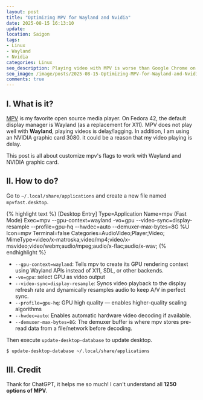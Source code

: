 ```yaml
---
layout: post
title: "Optimizing MPV for Wayland and Nvidia"
date: 2025-08-15 16:13:10
update:
location: Saigon
tags:
- Linux
- Wayland
- Nvidia
categories: Linux
seo_description: Playing video with MPV is worse than Google Chrome on Fedora 42, Wayland. This post optimizes mpv's flags while playing video.
seo_image: /image/posts/2025-08-15-Optimizing-MPV-for-Wayland-and-Nvidia/seo.png
comments: true
---
```


## I. What is it?
[MPV](https://github.com/mpv-player/mpv) is my favorite open source media player. On Fedora 42, the default display manager
is Wayland (as a replacement for X11). MPV does not play well with **Wayland**, playing videos is delay/lagging.
In addition, I am using an NVIDIA graphic card 3080. it could be a reason that my video playing is delay.

This post is all about customize mpv's flags to work with Wayland and NVIDIA graphic card.


## II. How to do?
Go to `~/.local/share/applications` and create a new file named `mpvfast.desktop`.

{% highlight text %}
[Desktop Entry]
Type=Application
Name=mpv (Fast Mode)
Exec=mpv --gpu-context=wayland -vo=gpu --video-sync=display-resample --profile=gpu-hq --hwdec=auto --demuxer-max-bytes=8G %U
Icon=mpv
Terminal=false
Categories=AudioVideo;Player;Video;
MimeType=video/x-matroska;video/mp4;video/x-msvideo;video/webm;audio/mpeg;audio/x-flac;audio/x-wav;
{% endhighlight %}

- `--gpu-context=wayland`: Tells mpv to create its GPU rendering context using Wayland APIs instead of X11, SDL, or other backends.
- `-vo=gpu`: select GPU as video output
- `--video-sync=display-resample`: Syncs video playback to the display refresh rate and dynamically resamples audio to keep A/V in perfect sync.
- `--profile=gpu-hq`: GPU high quality — enables higher-quality scaling algorithms
- `--hwdec=auto`: Enables automatic hardware video decoding if available.
- `--demuxer-max-bytes=8G`: The demuxer buffer is where mpv stores pre-read data from a file/network before decoding.

Then execute `update-desktop-database` to update desktop.

``` sh
$ update-desktop-database ~/.local/share/applications
```

## III. Credit
Thank for ChatGPT, it helps me so much! I can't understand all **1250 options of MPV**.
